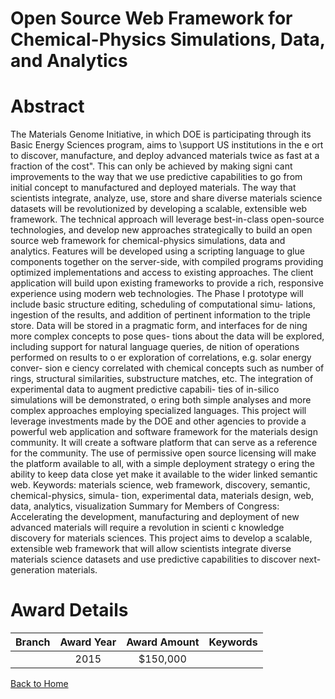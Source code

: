 
Open Source Web Framework for Chemical-Physics Simulations, Data, and Analytics
===============================================================================

# Abstract


The Materials Genome Initiative, in which DOE is participating through its Basic Energy
Sciences program, aims to \support US institutions in the e ort to discover, manufacture, and
deploy advanced materials twice as fast at a fraction of the cost". This can only be achieved by
making signi cant improvements to the way that we use predictive capabilities to go from initial
concept to manufactured and deployed materials. The way that scientists integrate, analyze, use,
store and share diverse materials science datasets will be revolutionized by developing a scalable,
extensible web framework.
The technical approach will leverage best-in-class open-source technologies, and develop new
approaches strategically to build an open source web framework for chemical-physics simulations,
data and analytics. Features will be developed using a scripting language to glue components
together on the server-side, with compiled programs providing optimized implementations and
access to existing approaches. The client application will build upon existing frameworks to provide
a rich, responsive experience using modern web technologies.
The Phase I prototype will include basic structure editing, scheduling of computational simu-
lations, ingestion of the results, and addition of pertinent information to the triple store. Data will
be stored in a pragmatic form, and interfaces for de ning more complex concepts to pose ques-
tions about the data will be explored, including support for natural language queries, de nition
of operations performed on results to o er exploration of correlations, e.g. solar energy conver-
sion e ciency correlated with chemical concepts such as number of rings, structural similarities,
substructure matches, etc. The integration of experimental data to augment predictive capabili-
ties of in-silico simulations will be demonstrated, o ering both simple analyses and more complex
approaches employing specialized languages.
This project will leverage investments made by the DOE and other agencies to provide a powerful
web application and software framework for the materials design community. It will create a
software platform that can serve as a reference for the community. The use of permissive open
source licensing will make the platform available to all, with a simple deployment strategy o ering
the ability to keep data close yet make it available to the wider linked semantic web.
Keywords: materials science, web framework, discovery, semantic, chemical-physics, simula-
tion, experimental data, materials design, web, data, analytics, visualization
Summary for Members of Congress: Accelerating the development, manufacturing and
deployment of new advanced materials will require a revolution in scienti c knowledge discovery
for materials sciences. This project aims to develop a scalable, extensible web framework that
will allow scientists integrate diverse materials science datasets and use predictive capabilities to
discover next-generation materials.  

# Award Details

|Branch|Award Year|Award Amount|Keywords|
| :---: | :---: | :---: | :---: |
||2015|$150,000||
  
  


[Back to Home](https://github.com/chrischow/dod_sbir_awards/Reports/CC/#706)